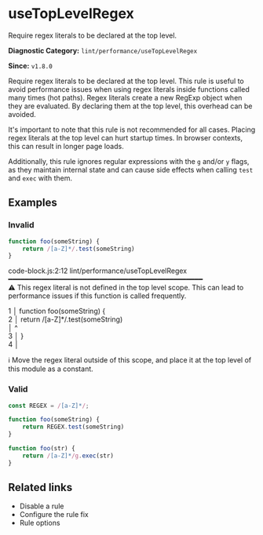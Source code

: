 # useTopLevelRegex

Require regex literals to be declared at the top level.

**Diagnostic Category:** `lint/performance/useTopLevelRegex`

**Since:** `v1.8.0`

Require regex literals to be declared at the top level. This rule is useful to avoid performance issues when using regex literals inside functions called many times (hot paths). Regex literals create a new RegExp object when they are evaluated. By declaring them at the top level, this overhead can be avoided.

It's important to note that this rule is not recommended for all cases. Placing regex literals at the top level can hurt startup times. In browser contexts, this can result in longer page loads.

Additionally, this rule ignores regular expressions with the `g` and/or `y` flags, as they maintain internal state and can cause side effects when calling `test` and `exec` with them.

## Examples

### Invalid

```js
function foo(someString) {
    return /[a-Z]*/.test(someString)
}
```

code-block.js:2:12 lint/performance/useTopLevelRegex ━━━━━━━━━━━━━━━━━━━━━━━━━━━━━━━━━━━━━━━━━━━━━━━  
⚠ This regex literal is not defined in the top level scope. This can lead to performance issues if this function is called frequently.  

1 │ function foo(someString) {  
2 │ return /[a-Z]*/.test(someString)  
   │ ^  
3 │ }  
4 │  

ℹ Move the regex literal outside of this scope, and place it at the top level of this module as a constant.

### Valid

```js
const REGEX = /[a-Z]*/;

function foo(someString) {
    return REGEX.test(someString)
}
```

```js
function foo(str) {
    return /[a-Z]*/g.exec(str)
}
```

## Related links

- Disable a rule
- Configure the rule fix
- Rule options